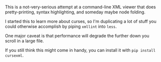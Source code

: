 This is a not-very-serious attempt at a command-line XML viewer that does pretty-printing, syntax highlighting, and someday maybe node folding.

I started this to learn more about curses, so I'm duplicating a lot of stuff you could otherwise accomplish by piping `xmllint` into `less`.

One major caveat is that performance will degrade the further down you scroll in a large file.

If you still think this might come in handy, you can install it with `pip install cursexml`.
